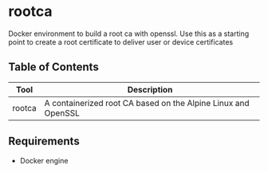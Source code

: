 # rootca
Docker environment to build a root ca with openssl.
Use this as a starting point to create a root certificate to deliver user or device certificates

## Table of Contents
Tool | Description
--- | --- 
 rootca| A containerized root CA based on the Alpine Linux and OpenSSL
 
 
 ## Requirements
- Docker engine

